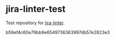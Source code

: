 # jira-linter-test

Test repository for [jira-linter].

[jira-linter]: https://github.com/btwrk/action-jira-linter
b59ef4c60e79bb9e6549736363997db57e2823e3
